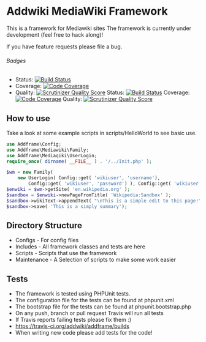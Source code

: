 Addwiki MediaWiki Framework
=======

This is a framework for Mediawiki sites
The framework is currently under development (feel free to hack along)!

If you have feature requests please file a bug.

###### Badges

* Status: [![Build Status](https://travis-ci.org/addwiki/addframe.png)](https://travis-ci.org/addwiki/addframe)
* Coverage: [![Code Coverage](https://scrutinizer-ci.com/g/addwiki/addframe/badges/coverage.png?s=acd9971d5448361270f4e30c6f6c5ddf53b76fe3)](https://scrutinizer-ci.com/g/addwiki/addframe/)
* Quality: [![Scrutinizer Quality Score](https://scrutinizer-ci.com/g/addwiki/addframe/badges/quality-score.png?s=b91c10a24ee5c303a5e107a79050db66807e00b5)](https://scrutinizer-ci.com/g/addwiki/addframe/)
Status: [![Build Status](https://travis-ci.org/addwiki/addframe.png)](https://travis-ci.org/addwiki/addframe)
Coverage: [![Code Coverage](https://scrutinizer-ci.com/g/addwiki/addframe/badges/coverage.png?s=acd9971d5448361270f4e30c6f6c5ddf53b76fe3)](https://scrutinizer-ci.com/g/addwiki/addframe/)
Quality: [![Scrutinizer Quality Score](https://scrutinizer-ci.com/g/addwiki/addframe/badges/quality-score.png?s=b91c10a24ee5c303a5e107a79050db66807e00b5)](https://scrutinizer-ci.com/g/addwiki/addframe/)

How to use
-------------

Take a look at some example scripts in scripts/HelloWorld to see basic use.

```php
use Addframe\Config;
use Addframe\Mediawiki\Family;
use Addframe\Mediaqiki\UserLogin;
require_once( dirname( __FILE__ ) . '/../Init.php' );

$wm = new Family(
	new UserLogin( Config::get( 'wikiuser', 'username'),
		Config::get( 'wikiuser', 'password') ), Config::get( 'wikiuser', 'home') );
$enwiki = $wm->getSite( 'en.wikipedia.org' );
$sandbox = $enwiki->newPageFromTitle( 'Wikipedia:Sandbox' );
$sandbox->wikiText->appendText( "\nThis is a simple edit to this page!" );
$sandbox->save( 'This is a simply summary');
```


Directory Structure
-------------

* Configs - For config files
* Includes - All framework classes and tests are here
* Scripts - Scripts that use the framework
* Maintenance - A Selection of scripts to make some work easier

Tests
-------------

* The framework is tested using PHPUnit tests.
* The configuration file for the tests can be found at phpunit.xml
* The bootstrap file for the tests can be found at phpunit.bootstrap.php
* On any push, branch or pull request Travis will run all tests
* If Travis reports failing tests please fix them :)
* https://travis-ci.org/addwiki/addframe/builds
* When writing new code please add tests for the code!
